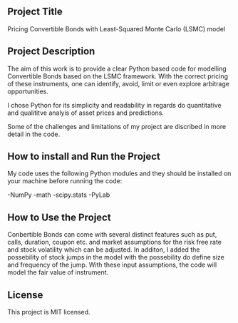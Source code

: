 ## Project Title
Pricing Convertible Bonds with Least-Squared Monte Carlo (LSMC) model 
 
 
## Project Description
 
The aim of this work is to provide a clear Python based code for modelling Convertible Bonds based on the LSMC framework. With the correct pricing of these instruments, one can identify, avoid, limit or even explore arbitrage opportunities. 
 
I chose Python for its simplicity and readability in regards do quantitative and qualititve analyis of asset prices and predictions. 
 
Some of the challenges and limitations of my project are discribed in more detail in the code.
 
 
 
## How to install and Run the Project
 
My code uses the following Python modules and they should be installed on your machine before running the code:
 
-NumPy
-math
-scipy.stats
-PyLab
 
## How to Use the Project
 
Conbertible Bonds can come with several distinct features such as put, calls, duration, coupon etc. and market assumptions for the risk free rate and stock volatility which can be adjusted. In additon, I added the possebility of stock jumps in the model with the possebility do define size and frequency of the jump. With these input assumptions, the code will model the fair value of instrument.
 
 
## License
 
This project is MIT licensed.


